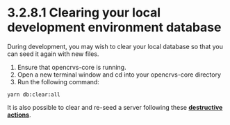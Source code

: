 # 3.2.8.1 Clearing your local development environment database

During development, you may wish to clear your local database so that you can seed it again with new files.

1. Ensure that opencrvs-core is running.
2. Open a new terminal window and cd into your opencrvs-core directory
3. Run the following command:

```
yarn db:clear:all
```

It is also possible to clear and re-seed a server following these [**destructive actions**](../../3.3-set-up-a-server-hosted-environment/3.3.7-seeding-and-clearing-data-on-a-server.md).
